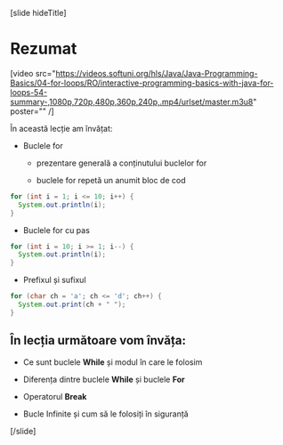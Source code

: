[slide hideTitle]
# Rezumat

[video src="https://videos.softuni.org/hls/Java/Java-Programming-Basics/04-for-loops/RO/interactive-programming-basics-with-java-for-loops-54-summary-,1080p,720p,480p,360p,240p,.mp4/urlset/master.m3u8" poster="" /]

În această lecție am învățat:

- Buclele for
  
   * prezentare generală a conținutului buclelor for

   * buclele for repetă un anumit bloc de cod

```java live
for (int i = 1; i <= 10; i++) {
  System.out.println(i);
}
```

- Buclele for cu pas

``` java
for (int i = 10; i >= 1; i--) {
  System.out.println(i);
}
```

- Prefixul și sufixul

```java live
for (char ch = 'a'; ch <= 'd'; ch++) {
  System.out.print(ch + " ");
}
```


## În lecția următoare vom învăța:

- Ce sunt buclele **While** și modul în care le folosim

- Diferența dintre buclele **While** și buclele  **For**

- Operatorul **Break** 

- Bucle Infinite și cum să le folosiți în siguranță


[/slide]